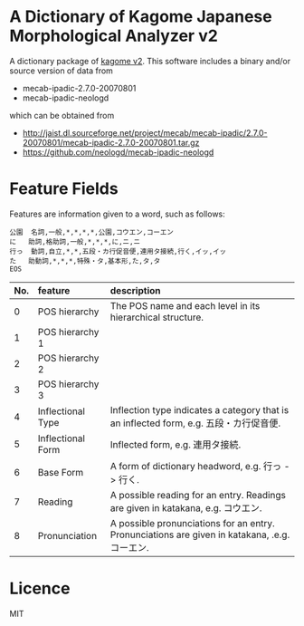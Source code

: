 A Dictionary of Kagome Japanese Morphological Analyzer v2
===

A dictionary package of [kagome v2](http://github.com/ikawaha/kagome/tree/v2). 
This software includes a binary and/or source version of data from

  * mecab-ipadic-2.7.0-20070801
  * mecab-ipadic-neologd

which can be obtained from

  * http://jaist.dl.sourceforge.net/project/mecab/mecab-ipadic/2.7.0-20070801/mecab-ipadic-2.7.0-20070801.tar.gz
  * https://github.com/neologd/mecab-ipadic-neologd
  
 # Feature Fields
 
Features are information given to a word, such as follows:

```
公園	名詞,一般,*,*,*,*,公園,コウエン,コーエン
に	助詞,格助詞,一般,*,*,*,に,ニ,ニ
行っ	動詞,自立,*,*,五段・カ行促音便,連用タ接続,行く,イッ,イッ
た	助動詞,*,*,*,特殊・タ,基本形,た,タ,タ
EOS
```
 
 |No.|feature|description|
 |:---|:---|:---|
 | 0| POS hierarchy | The POS name and each level in its hierarchical structure. |
 | 1| POS hierarchy 1 | |
 | 2| POS hierarchy 2 | |
 | 3| POS hierarchy 3 | |
 | 4| Inflectional Type| Inflection type indicates a category that is an inflected form, e.g. 五段・カ行促音便.|
 | 5| Inflectional Form| Inflected form, e.g. 連用タ接続. |
 | 6| Base Form| A form of dictionary headword, e.g. 行っ -> 行く. |
 | 7| Reading|A possible reading for an entry. Readings are given in katakana, e.g. コウエン.|
 | 8| Pronunciation| A possible pronunciations for an entry. Pronunciations are given in katakana, .e.g. コーエン. |
 
  # Licence
  
  MIT